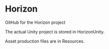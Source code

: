 Horizon
=======

GitHub for the Horizon project

The actual Unity project is stored in HorizonUnity.

Asset production files are in Resources.
